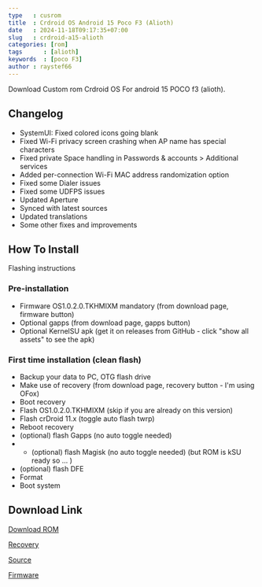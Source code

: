 ```yaml
---
type   : cusrom
title  : Crdroid OS Android 15 Poco F3 (Alioth)
date   : 2024-11-18T09:17:35+07:00
slug   : crdroid-a15-alioth
categories: [rom]
tags      : [alioth]
keywords  : [poco F3]
author : raystef66
---
```


Download Custom rom Crdroid OS For android 15 POCO f3 (alioth).

## Changelog
* SystemUI: Fixed colored icons going blank
* Fixed Wi-Fi privacy screen crashing when AP name has special characters
* Fixed private Space handling in Passwords & accounts > Additional services
* Added per-connection Wi-Fi MAC address randomization option
* Fixed some Dialer issues
* Fixed some UDFPS issues
* Updated Aperture
* Synced with latest sources
* Updated translations
* Some other fixes and improvements


## How To Install
Flashing instructions

### Pre-installation
- Firmware OS1.0.2.0.TKHMIXM mandatory (from download page, firmware button)
- Optional gapps (from download page, gapps button)
- Optional KernelSU apk (get it on releases from GitHub - click "show all assets" to see the apk)

### First time installation (clean flash)
- Backup your data to PC, OTG flash drive
- Make use of recovery (from download page, recovery button - I'm using OFox)
- Boot recovery
- Flash OS1.0.2.0.TKHMIXM (skip if you are already on this version)
- Flash crDroid 11.x (toggle auto flash twrp)
- Reboot recovery
- (optional) flash Gapps (no auto toggle needed)
- - (optional) flash Magisk (no auto toggle needed) (but ROM is kSU ready so ... )
- (optional) flash DFE
- Format
- Boot system


## Download Link
[Download ROM](https://sourceforge.net/projects/gengkapak/files/ROM/alioth/DerpFest/15/)

[Recovery](https://sourceforge.net/projects/recovery-for-xiaomi-devices/files/alioth/)

[Source](https://crdroid.net/alioth/11)

[Firmware](https://xmfirmwareupdater.com/firmware/alioth/stable/OS1.0.2.0.TKHMIXM/)
